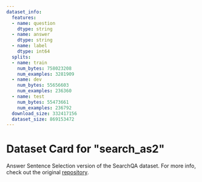 ```yaml
---
dataset_info:
  features:
  - name: question
    dtype: string
  - name: answer
    dtype: string
  - name: label
    dtype: int64
  splits:
  - name: train
    num_bytes: 758023208
    num_examples: 3281909
  - name: dev
    num_bytes: 55656603
    num_examples: 236360
  - name: test
    num_bytes: 55473661
    num_examples: 236792
  download_size: 332417156
  dataset_size: 869153472
---
```

# Dataset Card for "search_as2"

Answer Sentence Selection version of the SearchQA dataset. For more info, check out the original [repository](https://github.com/lucadiliello/answer-selection).